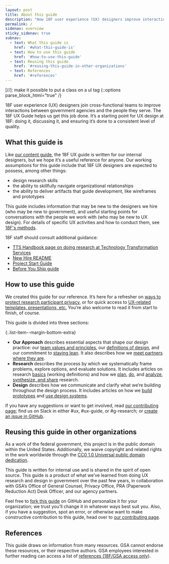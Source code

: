 ```yaml
---
layout: post
title: About this guide
description: "How 18F user experience (UX) designers improve interactions between our government and the public"
permalink: /
sidenav: overview
sticky_sidenav: true
subnav:
  - text: What this guide is
    href: '#what-this-guide-is'
  - text: How to use this guide
    href: '#how-to-use-this-guide'
  - text: Reusing this guide
    href: '#reusing-this-guide-in-other-organizations'
  - text: References
    href: '#references'
---
```

[//]: make it possible to put a class on a ul tag
{::options parse_block_html="true" /}

18F user experience (UX) designers join cross-functional teams to improve interactions between government agencies and the people they serve. The 18F UX Guide helps us get this job done. It’s a starting point for UX design at 18F: doing it, discussing it, and ensuring it’s done to a consistent level of quality.


## What this guide is

Like [our content guide](https://content-guide.18f.gov/), the 18F UX guide is written for our internal designers, but we hope it’s a useful reference for anyone. Our working assumptions for this guide include that 18F UX designers are expected to possess, among other things:

* design research skills
* the ability to skillfully navigate organizational relationships
* the ability to deliver artifacts that guide development, like wireframes and prototypes

This guide includes information that may be new to the designers we hire (who may be new to government), and useful starting points for conversations with the people we work with (who may be new to UX design). For details of specific UX activities and how to conduct them, see [18F's methods](https://methods.18f.gov/).

18F staff should consult additional guidance:

* [TTS Handbook page on doing research at Technology Transformation Services](https://handbook.tts.gsa.gov/research-guidelines/)
* [New Hire README](https://docs.google.com/document/d/19naJ8wgVo_hnv_nUy2WWyzH6DJwXXgenD0QpsZmOSe0/edit#)
* [Project Start Guide](https://docs.google.com/document/d/1jFGksReKrt2PY_QVe7fj1aOCcyjHlGPf5hkKgv7nuMA/edit?pli=1#)
* [Before You Ship guide](https://before-you-ship.18f.gov/)


## How to use this guide

We created this guide for our reference. It’s here for a refresher on [ways to protect research participant privacy]({{site.baseurl}}/research/privacy/), or for quick access to [UX-related templates, presentations, etc.]({{site.baseurl}}/resources/) You’re also welcome to read it from start to finish, of course.

This guide is divided into three sections:

{:.list-item--margin-bottom-extra}
- **Our Approach** describes essential aspects that shape our design practice: our [team values and principles]({{site.baseurl}}/our-approach/values-and-principles), our [definitions of design]({{site.baseurl}}/our-approach/defining-design), and our commitment to [staying lean]({{site.baseurl}}/our-approach/stay-lean/). It also describes how we [meet partners where they are]({{site.baseurl}}/our-approach/meet-partners-where-they-are/).
- **Research** describes the process by which we systematically frame problems, explore options, and evaluate solutions. It includes articles on research [basics]({{site.baseurl}}/research/clarify-the-basics/) (working definitions) and how we [plan]({{site.baseurl}}/research/plan/), [do]({{site.baseurl}}/research/do), and [analyze, synthesize, and share]({{site.baseurl}}/research/make-research-actionable) research.
- **Design** describes how we communicate and clarify what we’re building throughout the design process. It includes articles on how we [build prototypes]({{site.baseurl}}/design/build-a-prototype) and [use design systems]({{site.baseurl}}/design/use-a-design-system).



If you have any suggestions or want to get involved, read [our contributing page](https://github.com/18F/ux-guide/blob/main/CONTRIBUTING.md#non-18F-contributors); find us on Slack in either #ux, #ux-guide, or #g-research; or [create an issue in GitHub](https://github.com/18F/ux-guide/issues).


## Reusing this guide in other organizations

As a work of the federal government, this project is in the public domain within the United States. Additionally, we waive copyright and related rights in the work worldwide through the [CC0 1.0 Universal public domain dedication](https://creativecommons.org/publicdomain/zero/1.0/legalcode).

This guide is written for internal use and is shared in the spirit of open source.  This guide is a product of what we’ve learned from doing UX research and design in government over the past few years, in collaboration with GSA’s Office of General Counsel, Privacy Office, PRA (Paperwork Reduction Act) Desk Officer, and our agency partners.

Feel free to [fork this guide](https://help.github.com/articles/fork-a-repo/) on GitHub and personalize it for your organization; we trust you’ll change it in whatever ways best suit you. Also, if you have a suggestion, spot an error, or otherwise want to make constructive contribution to this guide, head over to [our contributing page](https://github.com/18F/ux-guide/blob/main/CONTRIBUTING.md#non-18F-contributors).

## References

This guide draws on information from many resources. GSA cannot endorse these resources, or their respective authors. GSA employees interested in further reading can access a list of [references (18F/GSA access only](https://docs.google.com/document/d/1ZH6TrVBOQvmlUFRKZlFFk182fiOhyaqyZqiTrVcEW4w/edit?folder=18EUSppsHd4O2eKwMiYXtxNd29O2TH31S#heading=h.v2me8g6plb8y)).

<!--
<style type="text/css">
  .for-discussion {
    list-style-type: none;
  }

  .for-discussion::before {
    content: "To discuss:"
  }

  .for-discussion li{
    display: inline;
  }

  .for-discussion li::after{
    content: ",";
  }

  .for-discussion li:last-of-type::after{
    content: "";
  }

  .for-discussion a{
    color: #555;
  }
</style>

## Introduction

- [About this guide]({{site.baseurl}}/about/)
- [License](https://github.com/18F/ux-guide/blob/main/LICENSE.md)
- [Resources](https://github.com/18F/ux-guide/tree/main/_pages/resources)

## [Our Approach]({{site.baseurl}}/our-approach/)

- [Values and principles]({{site.baseurl}}/our-approach/values-and-principles)
- [Defining design]({{site.baseurl}}/our-approach/defining-design)
- [Stay lean]({{site.baseurl}}/our-approach/stay-lean/)
- [Meet partners where they are]({{site.baseurl}}/our-approach/meet-partners-where-they-are/)

## [Research]({{site.baseurl}}/research/)

<ul>
  <li><a href="{{site.baseurl}}/research/clarify-the-basics/">Clarify the basics</a></li>
  <li><a href="{{site.baseurl}}/research/plan/">Plan</a></li>
  <li><a href="{{site.baseurl}}/research/do">Do</a></li>
  <li><a href="{{site.baseurl}}/research/make-research-actionable">Make research actionable</a></li>
  <li><a href="{{site.baseurl}}/research/legal/">Legal</a></li>
  <li><a href="{{site.baseurl}}/research/privacy/">Privacy</a></li>
  <li><a href="{{site.baseurl}}/research/bias">Bias</a></li>
  <li><a href="{{site.baseurl}}/research/ethics">Ethics</a></li>
</ul>

## [Design]({{site.baseurl}}/design/)
 - [Build a prototype]({{site.baseurl}}/design/build-a-prototype/)
 - [Use a design system]({{site.baseurl}}/design/use-a-design-system)
-->
